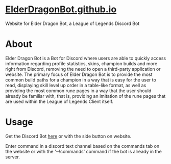 # [ElderDragonBot.github.io](https://elderdragonbot.github.io)
Website for Elder Dragon Bot, a League of Legends Discord Bot

# About
Elder Dragon Bot is a Bot for Discord where users are able to quickly access information regarding profile statistics, skins, champion builds and more right from Discord, removing the need to open a third-party application or website. The primary focus of Elder Dragon Bot is to provide the most common build paths for a champion in a way that is easy for the user to read, displaying skill level up order in a table-like format, as well as providing the most common rune pages in a way that the user should already be familiar with, that is, providing an imitation of the rune pages that are used within the League of Legends Client itself.

# Usage
Get the Discord Bot [here](https://discordapp.com/api/oauth2/authorize?client_id=601861497580159006&permissions=288832&scope=bot) or with the side button on website.

Enter command in a discord text channel based on the commands tab on the website or with the '~!commands' command if the bot is already in the server.

